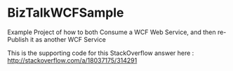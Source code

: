 BizTalkWCFSample
================

Example Project of how to both Consume a WCF Web Service, and then re-Publish it as another WCF Service 

This is the supporting code for this StackOverflow answer here : http://stackoverflow.com/a/18037175/314291
